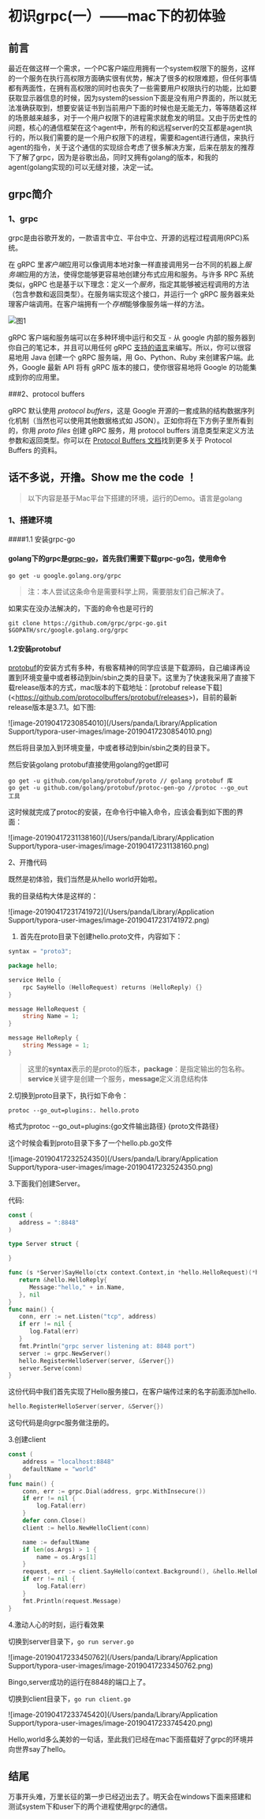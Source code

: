 # 初识grpc(一）——mac下的初体验

## 前言

最近在做这样一个需求，一个PC客户端应用拥有一个system权限下的服务，这样的一个服务在执行高权限方面确实很有优势，解决了很多的权限难题，但任何事情都有两面性，在拥有高权限的同时也丧失了一些需要用户权限执行的功能，比如要获取显示器信息的时候，因为system的session下面是没有用户界面的，所以就无法准确获取到，想要安装证书到当前用户下面的时候也是无能无力，等等随着这样的场景越来越多，对于一个用户权限下的进程需求就愈发的明显。又由于历史性的问题，核心的通信框架在这个agent中，所有的和远程server的交互都是agent执行的，所以我们需要的是一个用户权限下的进程，需要和agent进行通信，来执行agent的指令，关于这个通信的实现综合考虑了很多解决方案，后来在朋友的推荐下了解了grpc，因为是谷歌出品，同时又拥有golang的版本，和我的agent(golang实现的)可以无缝对接，决定一试。

## grpc简介

### 1、grpc

grpc是由谷歌开发的，一款语言中立、平台中立、开源的远程过程调用(RPC)系统。

在 gRPC 里*客户端*应用可以像调用本地对象一样直接调用另一台不同的机器上*服务端*应用的方法，使得您能够更容易地创建分布式应用和服务。与许多 RPC 系统类似，gRPC 也是基于以下理念：定义一个*服务*，指定其能够被远程调用的方法（包含参数和返回类型）。在服务端实现这个接口，并运行一个 gRPC 服务器来处理客户端调用。在客户端拥有一个*存根*能够像服务端一样的方法。

![图1](http://www.grpc.io/img/grpc_concept_diagram_00.png)

gRPC 客户端和服务端可以在多种环境中运行和交互 - 从 google 内部的服务器到你自己的笔记本，并且可以用任何 gRPC [支持的语言](http://doc.oschina.net/grpc?t=58008#quickstart)来编写。所以，你可以很容易地用 Java 创建一个 gRPC 服务端，用 Go、Python、Ruby 来创建客户端。此外，Google 最新 API 将有 gRPC 版本的接口，使你很容易地将 Google 的功能集成到你的应用里。

###2、protocol buffers

gRPC 默认使用 *protocol buffers*，这是 Google 开源的一套成熟的结构数据序列化机制（当然也可以使用其他数据格式如 JSON）。正如你将在下方例子里所看到的，你用 *proto files* 创建 gRPC 服务，用 protocol buffers 消息类型来定义方法参数和返回类型。你可以在 [Protocol Buffers 文档](http://doc.oschina.net/https%EF%BC%9A//developers.google.com/protocol-buffers/docs/overview)找到更多关于 Protocol Buffers 的资料。

## 话不多说，开撸。Show me the code ！

> 以下内容是基于Mac平台下搭建的环境，运行的Demo。语言是golang

### 1、搭建环境

####1.1 安装grpc-go

#### golang下的grpc是[grpc-go](<https://github.com/grpc/grpc-go>)，首先我们需要下载grpc-go包，使用命令

```go get -u google.golang.org/grpc```

> 注：本人尝试这条命令是需要科学上网，需要朋友们自己解决了。

如果实在没办法解决的，下面的命令也是可行的

```git clone https://github.com/grpc/grpc-go.git $GOPATH/src/google.golang.org/grpc```

#### 1.2安装protobuf

[protobuf](<https://github.com/golang/protobuf>)的安装方式有多种，有极客精神的同学应该是下载源码，自己编译再设置到环境变量中或者移动到bin/sbin之类的目录下。这里为了快速我采用了直接下载release版本的方式，mac版本的下载地址：[protobuf release下载](<<https://github.com/protocolbuffers/protobuf/releases>>)，目前的最新release版本是3.7.1。如下图:

![image-20190417230854010](/Users/panda/Library/Application Support/typora-user-images/image-20190417230854010.png)

然后将目录加入到环境变量，中或者移动到bin/sbin之类的目录下。

然后安装golang protobuf直接使用golang的get即可

```golang
go get -u github.com/golang/protobuf/proto // golang protobuf 库
go get -u github.com/golang/protobuf/protoc-gen-go //protoc --go_out 工具
```

这时候就完成了protoc的安装，在命令行中输入命令，应该会看到如下图的界面：

![image-20190417231138160](/Users/panda/Library/Application Support/typora-user-images/image-20190417231138160.png)

2、开撸代码

既然是初体验，我们当然是从hello world开始啦。

我的目录结构大体是这样的：

![image-20190417231741972](/Users/panda/Library/Application Support/typora-user-images/image-20190417231741972.png)

1. 首先在proto目录下创建hello.proto文件，内容如下：

```go
syntax = "proto3";

package hello;

service Hello {
    rpc SayHello (HelloRequest) returns (HelloReply) {}
}

message HelloRequest {
    string Name = 1;
}

message HelloReply {
    string Message = 1;
}
```

> 这里的**syntax**表示的是proto的版本，**package**：是指定输出的包名称。**service**关键字是创建一个服务，**message**定义消息结构体

2.切换到proto目录下，执行如下命令：

```protoc --go_out=plugins:. hello.proto```

格式为protoc --go_out=plugins:{go文件输出路径} {proto文件路径}

这个时候会看到proto目录下多了一个hello.pb.go文件

![image-20190417232524350](/Users/panda/Library/Application Support/typora-user-images/image-20190417232524350.png)

3.下面我们创建Server。

代码:

```go
const (
   address = ":8848"
)

type Server struct {

}

func (s *Server)SayHello(ctx context.Context,in *hello.HelloRequest)(*hello.HelloReply,error){
   return &hello.HelloReply{
      Message:"hello," + in.Name,
   }, nil
}
func main() {
   conn, err := net.Listen("tcp", address)
   if err != nil {
      log.Fatal(err)
   }
   fmt.Println("grpc server listening at: 8848 port")
   server := grpc.NewServer()
   hello.RegisterHelloServer(server, &Server{})
   server.Serve(conn)
}
```

这份代码中我们首先实现了Hello服务接口，在客户端传过来的名字前面添加hello.

```go
hello.RegisterHelloServer(server, &Server{})
```

这句代码是向grpc服务做注册的。

3.创建client

```go
const (
	address = "localhost:8848"
	defaultName = "world"
)
func main() {
	conn, err := grpc.Dial(address, grpc.WithInsecure())
	if err != nil {
		log.Fatal(err)
	}
	defer conn.Close()
	client := hello.NewHelloClient(conn)

	name := defaultName
	if len(os.Args) > 1 {
		name = os.Args[1]
	}
	request, err := client.SayHello(context.Background(), &hello.HelloRequest{Name:name})
	if err != nil {
		log.Fatal(err)
	}
	fmt.Println(request.Message)
}
```

4.激动人心的时刻，运行看效果

切换到server目录下，`go run server.go`

![image-20190417233450762](/Users/panda/Library/Application Support/typora-user-images/image-20190417233450762.png)

Bingo,server成功的运行在8848的端口上了。

切换到client目录下，`go run client.go`

![image-20190417233745420](/Users/panda/Library/Application Support/typora-user-images/image-20190417233745420.png)

Hello,world多么美妙的一句话，至此我们已经在mac下面搭载好了grpc的环境并向世界say了hello。

## 结尾

万事开头难，万里长征的第一步已经迈出去了。明天会在windows下面来搭建和测试system下和user下的两个进程使用grpc的通信。